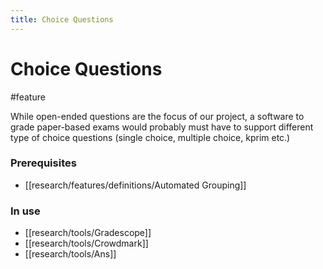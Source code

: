 ```yaml
---
title: Choice Questions
---
```


# Choice Questions

#feature

While open-ended questions are the focus of our project, a software to grade paper-based exams would probably must have to support different type of choice questions (single choice, multiple choice, kprim etc.)

### Prerequisites

- [[research/features/definitions/Automated Grouping]]

### In use

- [[research/tools/Gradescope]]
- [[research/tools/Crowdmark]]
- [[research/tools/Ans]]
